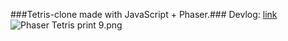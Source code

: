 ###Tetris-clone made with JavaScript + Phaser.###
Devlog: [link](https://imgur.com/a/G2Ze6)
![Phaser Tetris print 9.png](https://bitbucket.org/repo/Gg6pneo/images/1905155652-Phaser%20Tetris%20print%209.png)